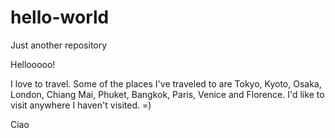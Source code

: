 # hello-world
Just another repository 

Hellooooo!

I love to travel. Some of the places I've traveled to are Tokyo, Kyoto, Osaka, London, Chiang Mai, Phuket, Bangkok, Paris, Venice and Florence. I'd like to visit anywhere I haven't visited. =)

Ciao 
